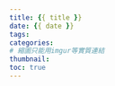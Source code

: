 ```yaml
---
title: {{ title }}
date: {{ date }}
tags:
categories:
# 縮圖只能用imgur等實質連結 
thumbnail: 
toc: true
---
```

<!-- css補充，放最下面 -->
<style>
.post__header{
    display: none;
}
</style>